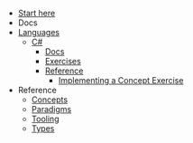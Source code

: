 - [Start here](/)
- Docs
- [Languages](/languages/README.md)
  - [C#](/languages/csharp/README.md)
    - [Docs](/languages/csharp/docs/README.md)
    - [Exercises](/languages/csharp/exercises/README.md)
    - [Reference](/languages/csharp/reference/README.md)
      - [Implementing a Concept Exercise](/languages/csharp/reference/implementing-a-concept-exercise.md)
- Reference
  - [Concepts](/reference/concepts/README.md)
  - [Paradigms](/reference/paradigms/README.md)
  - [Tooling](/reference/tooling/README.md)
  - [Types](/reference/types/README.md)
